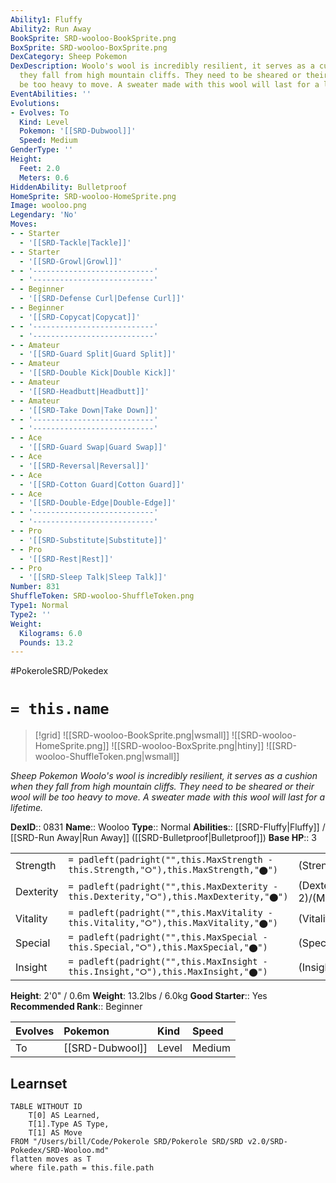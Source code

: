 ```yaml
---
Ability1: Fluffy
Ability2: Run Away
BookSprite: SRD-wooloo-BookSprite.png
BoxSprite: SRD-wooloo-BoxSprite.png
DexCategory: Sheep Pokemon
DexDescription: Woolo's wool is incredibly resilient, it serves as a cushion when
  they fall from high mountain cliffs. They need to be sheared or their wool will
  be too heavy to move. A sweater made with this wool will last for a lifetime.
EventAbilities: ''
Evolutions:
- Evolves: To
  Kind: Level
  Pokemon: '[[SRD-Dubwool]]'
  Speed: Medium
GenderType: ''
Height:
  Feet: 2.0
  Meters: 0.6
HiddenAbility: Bulletproof
HomeSprite: SRD-wooloo-HomeSprite.png
Image: wooloo.png
Legendary: 'No'
Moves:
- - Starter
  - '[[SRD-Tackle|Tackle]]'
- - Starter
  - '[[SRD-Growl|Growl]]'
- - '---------------------------'
  - '---------------------------'
- - Beginner
  - '[[SRD-Defense Curl|Defense Curl]]'
- - Beginner
  - '[[SRD-Copycat|Copycat]]'
- - '---------------------------'
  - '---------------------------'
- - Amateur
  - '[[SRD-Guard Split|Guard Split]]'
- - Amateur
  - '[[SRD-Double Kick|Double Kick]]'
- - Amateur
  - '[[SRD-Headbutt|Headbutt]]'
- - Amateur
  - '[[SRD-Take Down|Take Down]]'
- - '---------------------------'
  - '---------------------------'
- - Ace
  - '[[SRD-Guard Swap|Guard Swap]]'
- - Ace
  - '[[SRD-Reversal|Reversal]]'
- - Ace
  - '[[SRD-Cotton Guard|Cotton Guard]]'
- - Ace
  - '[[SRD-Double-Edge|Double-Edge]]'
- - '---------------------------'
  - '---------------------------'
- - Pro
  - '[[SRD-Substitute|Substitute]]'
- - Pro
  - '[[SRD-Rest|Rest]]'
- - Pro
  - '[[SRD-Sleep Talk|Sleep Talk]]'
Number: 831
ShuffleToken: SRD-wooloo-ShuffleToken.png
Type1: Normal
Type2: ''
Weight:
  Kilograms: 6.0
  Pounds: 13.2
---
```


#PokeroleSRD/Pokedex

# `= this.name`

> [!grid]
> ![[SRD-wooloo-BookSprite.png|wsmall]]
> ![[SRD-wooloo-HomeSprite.png]]
> ![[SRD-wooloo-BoxSprite.png|htiny]]
> ![[SRD-wooloo-ShuffleToken.png|wsmall]]


*Sheep Pokemon*
*Woolo's wool is incredibly resilient, it serves as a cushion when they fall from high mountain cliffs. They need to be sheared or their wool will be too heavy to move. A sweater made with this wool will last for a lifetime.*

**DexID**:: 0831
**Name**:: Wooloo
**Type**:: Normal
**Abilities**:: [[SRD-Fluffy|Fluffy]] / [[SRD-Run Away|Run Away]] ([[SRD-Bulletproof|Bulletproof]])
**Base HP**:: 3

|           |                                                                                        |                                          |
| --------- | -------------------------------------------------------------------------------------- | ---------------------------------------- |
| Strength  | `= padleft(padright("",this.MaxStrength - this.Strength,"⭘"),this.MaxStrength,"⬤")`    | (Strength::1)/(MaxStrength::3)   |
| Dexterity | `= padleft(padright("",this.MaxDexterity - this.Dexterity,"⭘"),this.MaxDexterity,"⬤")` | (Dexterity:: 2)/(MaxDexterity::4) |
| Vitality  | `= padleft(padright("",this.MaxVitality - this.Vitality,"⭘"),this.MaxVitality,"⬤")`    | (Vitality::2)/(MaxVitality::4)   |
| Special   | `= padleft(padright("",this.MaxSpecial - this.Special,"⭘"),this.MaxSpecial,"⬤")`       | (Special::1)/(MaxSpecial::3)     |
| Insight   | `= padleft(padright("",this.MaxInsight - this.Insight,"⭘"),this.MaxInsight,"⬤")`       | (Insight::2)/(MaxInsight::4)     |

**Height**: 2'0" / 0.6m
**Weight**: 13.2lbs / 6.0kg
**Good Starter**:: Yes
**Recommended Rank**:: Beginner

| Evolves   | Pokemon         | Kind   | Speed   |
|:----------|:----------------|:-------|:--------|
| To        | [[SRD-Dubwool]] | Level  | Medium  |

## Learnset

```dataview
TABLE WITHOUT ID
    T[0] AS Learned,
    T[1].Type AS Type,
    T[1] AS Move
FROM "/Users/bill/Code/Pokerole SRD/Pokerole SRD/SRD v2.0/SRD-Pokedex/SRD-Wooloo.md"
flatten moves as T
where file.path = this.file.path
```
